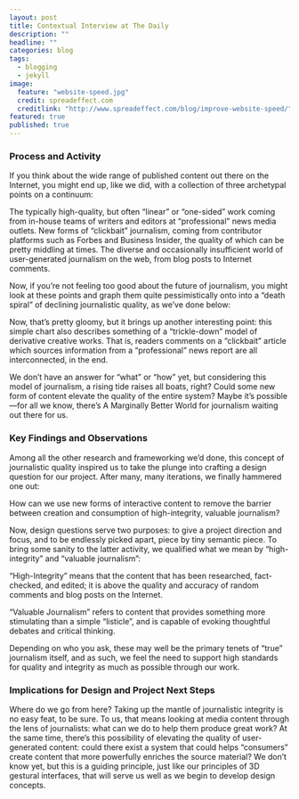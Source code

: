 ```yaml
---
layout: post
title: Contextual Interview at The Daily
description: ""
headline: ""
categories: blog
tags: 
  - blogging
  - jekyll
image: 
  feature: "website-speed.jpg"
  credit: spreadeffect.com
  creditlink: "http://www.spreadeffect.com/blog/improve-website-speed/"
featured: true
published: true
---
```


### Process and Activity

If you think about the wide range of published content out there on the Internet, you might end up, like we did, with a collection of three archetypal points on a continuum:

The typically high-quality, but often “linear” or “one-sided” work coming from in-house teams of writers and editors at “professional” news media outlets.
New forms of “clickbait” journalism, coming from contributor platforms such as Forbes and Business Insider, the quality of which can be pretty middling at times.
The diverse and occasionally insufficient world of user-generated journalism on the web, from blog posts to Internet comments.

Now, if you’re not feeling too good about the future of journalism, you might look at these points and graph them quite pessimistically onto into a “death spiral” of declining journalistic quality, as we’ve done below:

Now, that’s pretty gloomy, but it brings up another interesting point: this simple chart also describes something of a “trickle-down” model of derivative creative works. That is, readers comments on a “clickbait” article which sources information from a “professional” news report are all interconnected, in the end.

We don’t have an answer for “what” or “how” yet, but considering this model of journalism, a rising tide raises all boats, right? Could some new form of content elevate the quality of the entire system? Maybe it’s possible—for all we know, there’s A Marginally Better World for journalism waiting out there for us.

### Key Findings and Observations

Among all the other research and frameworking we’d done, this concept of journalistic quality inspired us to take the plunge into crafting a design question for our project. After many, many iterations, we finally hammered one out:

How can we use new forms of interactive content to remove the barrier between creation and consumption of high-integrity, valuable journalism?

Now, design questions serve two purposes: to give a project direction and focus, and to be endlessly picked apart, piece by tiny semantic piece. To bring some sanity to the latter activity, we qualified what we mean by “high-integrity” and “valuable journalism”:

“High-Integrity” means that the content that has been researched, fact-checked, and edited; it is above the quality and accuracy of random comments and blog posts on the Internet.

“Valuable Journalism” refers to content that provides something more stimulating than a simple “listicle”, and is capable of evoking thoughtful debates and critical thinking.

Depending on who you ask, these may well be the primary tenets of “true” journalism itself, and as such, we feel the need to support high standards for quality and integrity as much as possible through our work.

### Implications for Design and Project Next Steps

Where do we go from here?
Taking up the mantle of journalistic integrity is no easy feat, to be sure. To us, that means looking at media content through the lens of journalists: what can we do to help them produce great work? At the same time, there’s this possibility of elevating the quality of user-generated content: could there exist a system that could helps “consumers” create content that more powerfully enriches the source material? We don’t know yet, but this is a guiding principle, just like our principles of 3D gestural interfaces, that will serve us well as we begin to develop design concepts.
